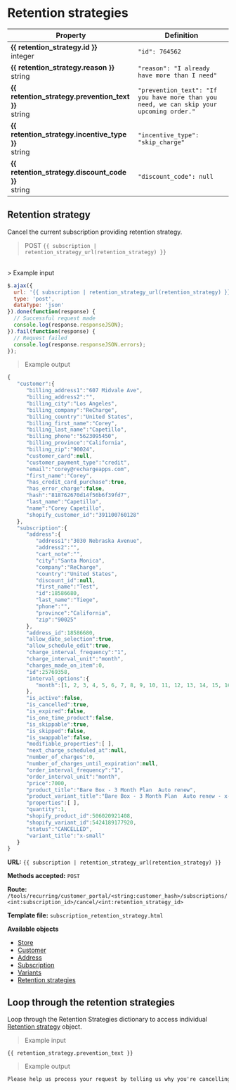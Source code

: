 # Retention strategies

Property | Definition
--------- | -------
<b>{{ retention_strategy.id }}</b> <br> integer| `"id": 764562`<br> 
<b>{{ retention_strategy.reason }}</b> <br> string| `"reason": "I already have more than I need"`<br> 
<b>{{ retention_strategy.prevention_text }}</b> <br> string| `"prevention_text": "If you have more than you need, we can skip your upcoming order."`<br> 
<b>{{ retention_strategy.incentive_type }}</b> <br> string| `"incentive_type": "skip_charge"`<br> 
<b>{{ retention_strategy.discount_code }}</b> <br> string| `"discount_code": null`<br> 

## Retention strategy
Cancel the current subscription providing retention strategy.

> POST `{{ subscription | retention_strategy_url(retention_strategy) }}`
<br>
> Example input

```javascript
$.ajax({
  url: '{{ subscription | retention_strategy_url(retention_strategy) }}',
  type: 'post',
  dataType: 'json'
}).done(function(response) {
  // Successful request made
  console.log(response.responseJSON);
}).fail(function(response) {
  // Request failed
  console.log(response.responseJSON.errors);
});
```

> Example output

```javascript
{  
   "customer":{  
      "billing_address1":"607 Midvale Ave",
      "billing_address2":"",
      "billing_city":"Los Angeles",
      "billing_company":"ReCharge",
      "billing_country":"United States",
      "billing_first_name":"Corey",
      "billing_last_name":"Capetillo",
      "billing_phone":"5623095450",
      "billing_province":"California",
      "billing_zip":"90024",
      "customer_card":null,
      "customer_payment_type":"credit",
      "email":"corey@rechargeapps.com",
      "first_name":"Corey",
      "has_credit_card_purchase":true,
      "has_error_charge":false,
      "hash":"818762670d14f56b6f39fd7",
      "last_name":"Capetillo",
      "name":"Corey Capetillo",
      "shopify_customer_id":"391100760128"
   },
   "subscription":{  
      "address":{  
         "address1":"3030 Nebraska Avenue",
         "address2":"",
         "cart_note":"",
         "city":"Santa Monica",
         "company":"ReCharge",
         "country":"United States",
         "discount_id":null,
         "first_name":"Test",
         "id":18586680,
         "last_name":"Tiege",
         "phone":"",
         "province":"California",
         "zip":"90025"
      },
      "address_id":18586680,
      "allow_date_selection":true,
      "allow_schedule_edit":true,
      "charge_interval_frequency":"1",
      "charge_interval_unit":"month",
      "charges_made_on_item":0,
      "id":25769358,
      "interval_options":{  
         "month":[1, 2, 3, 4, 5, 6, 7, 8, 9, 10, 11, 12, 13, 14, 15, 16, 17, 18, 19, 20, 21, 22, 23]
      },
      "is_active":false,
      "is_cancelled":true,
      "is_expired":false,
      "is_one_time_product":false,
      "is_skippable":true,
      "is_skipped":false,
      "is_swappable":false,
      "modifiable_properties":[ ],
      "next_charge_scheduled_at":null,
      "number_of_charges":0,
      "number_of_charges_until_expiration":null,
      "order_interval_frequency":"1",
      "order_interval_unit":"month",
      "price":7000,
      "product_title":"Bare Box - 3 Month Plan  Auto renew",
      "product_variant_title":"Bare Box - 3 Month Plan  Auto renew - x-small",
      "properties":[ ],
      "quantity":1,
      "shopify_product_id":506020921408,
      "shopify_variant_id":5424189177920,
      "status":"CANCELLED",
      "variant_title":"x-small"
   }
}
```

**URL:** `{{ subscription | retention_strategy_url(retention_strategy) }}`

**Methods accepted:** `POST`

**Route:** `/tools/recurring/customer_portal/<string:customer_hash>/subscriptions/<int:subscription_id>/cancel/<int:retention_strategy_id>`

**Template file:** `subscription_retention_strategy.html`

**Available objects**

* [Store](#shop)
* [Customer](#customers)
* [Address](#addresses)
* [Subscription](#subscriptions)
* [Variants](#variants)
* [Retention strategies](#retention-strategies)

## Loop through the retention strategies
Loop through the Retention Strategies dictionary to access individual [Retention strategy](#retention-strategies) object.

> Example input

```liquid
{{ retention_strategy.prevention_text }}
```

> Example output

```html
Please help us process your request by telling us why you're cancelling.
```

